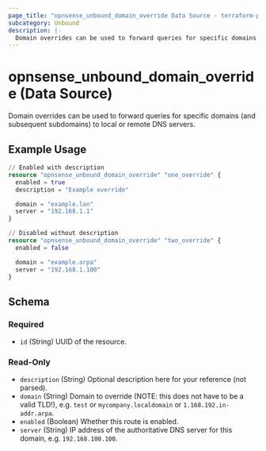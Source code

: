 ```yaml
---
page_title: "opnsense_unbound_domain_override Data Source - terraform-provider-opnsense"
subcategory: Unbound
description: |-
  Domain overrides can be used to forward queries for specific domains (and subsequent subdomains) to local or remote DNS servers.
---
```


# opnsense_unbound_domain_override (Data Source)

Domain overrides can be used to forward queries for specific domains (and subsequent subdomains) to local or remote DNS servers.

## Example Usage

```terraform
// Enabled with description
resource "opnsense_unbound_domain_override" "one_override" {
  enabled = true
  description = "Example override"

  domain = "example.lan"
  server = "192.168.1.1"
}

// Disabled without description
resource "opnsense_unbound_domain_override" "two_override" {
  enabled = false

  domain = "example.arpa"
  server = "192.168.1.100"
}
```

<!-- schema generated by tfplugindocs -->
## Schema

### Required

- `id` (String) UUID of the resource.

### Read-Only

- `description` (String) Optional description here for your reference (not parsed).
- `domain` (String) Domain to override (NOTE: this does not have to be a valid TLD!), e.g. `test` or `mycompany.localdomain` or `1.168.192.in-addr.arpa`.
- `enabled` (Boolean) Whether this route is enabled.
- `server` (String) IP address of the authoritative DNS server for this domain, e.g. `192.168.100.100`.

